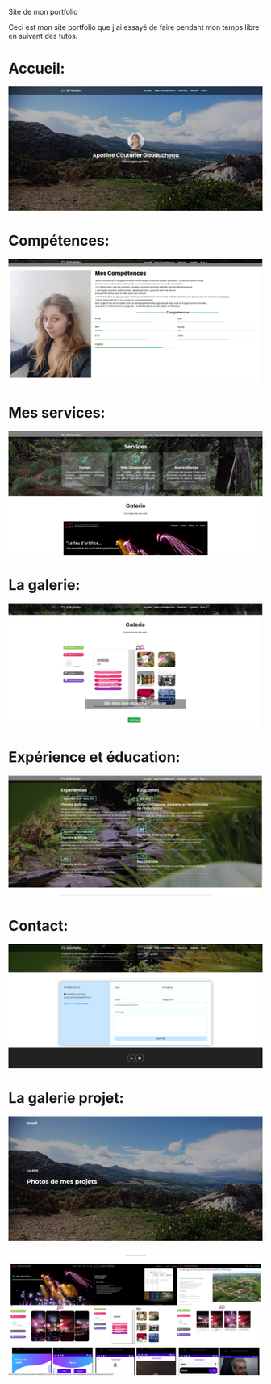 Site de mon portfolio


Ceci est mon site portfolio que j'ai essayé de faire pendant mon temps libre en suivant des tutos.

Accueil:
========

![ScreenShot](https://github.com/ApollineCouturier/PortfolioApolline-Site-Web/blob/main/imgReadMe/home-apo.PNG)

Compétences:
========

![ScreenShot](https://github.com/ApollineCouturier/PortfolioApolline-Site-Web/blob/main/imgReadMe/apo-about.PNG)

Mes services:
============

![ScreenShot](https://github.com/ApollineCouturier/PortfolioApolline-Site-Web/blob/main/imgReadMe/apo-services.PNG)

La galerie:
============

![ScreenShot](https://github.com/ApollineCouturier/PortfolioApolline-Site-Web/blob/main/imgReadMe/apo-galerie.PNG)

Expérience et éducation:
=============

![ScreenShot](https://github.com/ApollineCouturier/PortfolioApolline-Site-Web/blob/main/imgReadMe/exp-apo.PNG)

Contact:
============

![ScreenShot](https://github.com/ApollineCouturier/PortfolioApolline-Site-Web/blob/main/imgReadMe/contact-apo.PNG)



La galerie projet:
============

![ScreenShot](https://github.com/ApollineCouturier/PortfolioApolline-Site-Web/blob/main/imgReadMe/apo-galerie-home.PNG)

![ScreenShot](https://github.com/ApollineCouturier/PortfolioApolline-Site-Web/blob/main/imgReadMe/apo-galerie-photos.PNG)